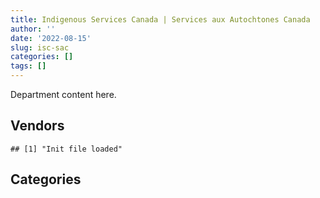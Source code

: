 ```yaml
---
title: Indigenous Services Canada | Services aux Autochtones Canada
author: ''
date: '2022-08-15'
slug: isc-sac
categories: []
tags: []
---
```


<script src="/rmarkdown-libs/htmlwidgets/htmlwidgets.js"></script>
<link href="/rmarkdown-libs/datatables-css/datatables-crosstalk.css" rel="stylesheet" />
<script src="/rmarkdown-libs/datatables-binding/datatables.js"></script>
<script src="/rmarkdown-libs/jquery/jquery-3.6.0.min.js"></script>
<link href="/rmarkdown-libs/dt-core-bootstrap/css/dataTables.bootstrap.min.css" rel="stylesheet" />
<link href="/rmarkdown-libs/dt-core-bootstrap/css/dataTables.bootstrap.extra.css" rel="stylesheet" />
<script src="/rmarkdown-libs/dt-core-bootstrap/js/jquery.dataTables.min.js"></script>
<script src="/rmarkdown-libs/dt-core-bootstrap/js/dataTables.bootstrap.min.js"></script>
<link href="/rmarkdown-libs/crosstalk/css/crosstalk.min.css" rel="stylesheet" />
<script src="/rmarkdown-libs/crosstalk/js/crosstalk.min.js"></script>
<script src="/rmarkdown-libs/htmlwidgets/htmlwidgets.js"></script>
<link href="/rmarkdown-libs/datatables-css/datatables-crosstalk.css" rel="stylesheet" />
<script src="/rmarkdown-libs/datatables-binding/datatables.js"></script>
<script src="/rmarkdown-libs/jquery/jquery-3.6.0.min.js"></script>
<link href="/rmarkdown-libs/dt-core-bootstrap/css/dataTables.bootstrap.min.css" rel="stylesheet" />
<link href="/rmarkdown-libs/dt-core-bootstrap/css/dataTables.bootstrap.extra.css" rel="stylesheet" />
<script src="/rmarkdown-libs/dt-core-bootstrap/js/jquery.dataTables.min.js"></script>
<script src="/rmarkdown-libs/dt-core-bootstrap/js/dataTables.bootstrap.min.js"></script>
<link href="/rmarkdown-libs/crosstalk/css/crosstalk.min.css" rel="stylesheet" />
<script src="/rmarkdown-libs/crosstalk/js/crosstalk.min.js"></script>

Department content here.

## Vendors

    ## [1] "Init file loaded"

<div id="htmlwidget-1" style="width:100%;height:auto;" class="datatables html-widget"></div>
<script type="application/json" data-for="htmlwidget-1">{"x":{"style":"bootstrap","filter":"none","vertical":false,"data":[["<a href=\"/vendors/3d_datacomm/\">3D DATACOMM<\/a>","<a href=\"/vendors/4_office_automation/\">4 OFFICE AUTOMATION<\/a>","<a href=\"/vendors/acklands_grainger/\">ACKLANDS GRAINGER<\/a>","<a href=\"/vendors/adapt_pharma_canada/\">ADAPT PHARMA CANADA<\/a>","<a href=\"/vendors/adga_group/\">ADGA GROUP<\/a>","<a href=\"/vendors/advanced_business_interiors/\">ADVANCED BUSINESS INTERIORS<\/a>","<a href=\"/vendors/advanced_chippewa_technologies/\">ADVANCED CHIPPEWA TECHNOLOGIES<\/a>","<a href=\"/vendors/advanced_paramedic/\">ADVANCED PARAMEDIC<\/a>","<a href=\"/vendors/als_canada/\">ALS CANADA<\/a>","<a href=\"/vendors/altis_human_resources/\">ALTIS HUMAN RESOURCES<\/a>","<a href=\"/vendors/amdocs/\">AMDOCS<\/a>","<a href=\"/vendors/applied_electonics/\">APPLIED ELECTONICS<\/a>","<a href=\"/vendors/arcadis_canada/\">ARCADIS CANADA<\/a>","<a href=\"/vendors/artemp_personnel_services/\">ARTEMP PERSONNEL SERVICES<\/a>","<a href=\"/vendors/asokan_business_interiors/\">ASOKAN BUSINESS INTERIORS<\/a>","<a href=\"/vendors/avi_spl_canada/\">AVI SPL CANADA<\/a>","<a href=\"/vendors/baxter/\">BAXTER<\/a>","<a href=\"/vendors/bayshore_healthcare/\">BAYSHORE HEALTHCARE<\/a>","<a href=\"/vendors/bdo_canada/\">BDO CANADA<\/a>","<a href=\"/vendors/bell_canada/\">BELL CANADA<\/a>","<a href=\"/vendors/biomerieux_canada/\">BIOMERIEUX CANADA<\/a>","<a href=\"/vendors/bmc_software_canada/\">BMC SOFTWARE CANADA<\/a>","<a href=\"/vendors/boehm_hotel/\">BOEHM HOTEL<\/a>","<a href=\"/vendors/bureau_veritas_canada/\">BUREAU VERITAS CANADA<\/a>","<a href=\"/vendors/calian/\">CALIAN<\/a>","<a href=\"/vendors/canadian_bank_note_company/\">CANADIAN BANK NOTE COMPANY<\/a>","<a href=\"/vendors/canadian_corps_of_commissionaires/\">CANADIAN CORPS OF COMMISSIONAIRES<\/a>","<a href=\"/vendors/canadian_development_consultants/\">CANADIAN DEVELOPMENT CONSULTANTS<\/a>","<a href=\"/vendors/canon/\">CANON<\/a>","<a href=\"/vendors/cdw_canada/\">CDW CANADA<\/a>","<a href=\"/vendors/charron_human_resources/\">CHARRON HUMAN RESOURCES<\/a>","<a href=\"/vendors/cnw_group/\">CNW GROUP<\/a>","<a href=\"/vendors/cofomo/\">COFOMO<\/a>","<a href=\"/vendors/colliers_project_leaders/\">COLLIERS PROJECT LEADERS<\/a>","<a href=\"/vendors/compucom_canada/\">COMPUCOM CANADA<\/a>","<a href=\"/vendors/coradix_technology_consulting/\">CORADIX TECHNOLOGY CONSULTING<\/a>","<a href=\"/vendors/cossette_communications/\">COSSETTE COMMUNICATIONS<\/a>","<a href=\"/vendors/deloitte_and_touche/\">DELOITTE AND TOUCHE<\/a>","<a href=\"/vendors/donna_cona/\">DONNA CONA<\/a>","<a href=\"/vendors/draeger_canada/\">DRAEGER CANADA<\/a>","<a href=\"/vendors/dynabook_canada/\">DYNABOOK CANADA<\/a>","<a href=\"/vendors/dynamic_personnel_consultants/\">DYNAMIC PERSONNEL CONSULTANTS<\/a>","<a href=\"/vendors/ebsco_canada/\">EBSCO CANADA<\/a>","<a href=\"/vendors/eclipsys_solutions/\">ECLIPSYS SOLUTIONS<\/a>","<a href=\"/vendors/ecole_de_langues_abce/\">ECOLE DE LANGUES ABCE<\/a>","<a href=\"/vendors/ecole_de_langues_la_cite/\">ECOLE DE LANGUES LA CITE<\/a>","<a href=\"/vendors/ekos_research_associates/\">EKOS RESEARCH ASSOCIATES<\/a>","<a href=\"/vendors/emergent_biosolutions/\">EMERGENT BIOSOLUTIONS<\/a>","<a href=\"/vendors/ernst_young/\">ERNST YOUNG<\/a>","<a href=\"/vendors/esbe_scientific_industries/\">ESBE SCIENTIFIC INDUSTRIES<\/a>","<a href=\"/vendors/esri/\">ESRI<\/a>","<a href=\"/vendors/excel_human_resources/\">EXCEL HUMAN RESOURCES<\/a>","<a href=\"/vendors/express_scripts_canada/\">EXPRESS SCRIPTS CANADA<\/a>","<a href=\"/vendors/fast_forward_french/\">FAST FORWARD FRENCH<\/a>","<a href=\"/vendors/fast_track_staffing/\">FAST TRACK STAFFING<\/a>","<a href=\"/vendors/fca_canada/\">FCA CANADA<\/a>","<a href=\"/vendors/ford_motor_company/\">FORD MOTOR COMPANY<\/a>","<a href=\"/vendors/fujitsu/\">FUJITSU<\/a>","<a href=\"/vendors/gartner/\">GARTNER<\/a>","<a href=\"/vendors/gc_strategies/\">GC STRATEGIES<\/a>","<a href=\"/vendors/general_electric_canada/\">GENERAL ELECTRIC CANADA<\/a>","<a href=\"/vendors/general_motors/\">GENERAL MOTORS<\/a>","<a href=\"/vendors/getinge_canada/\">GETINGE CANADA<\/a>","<a href=\"/vendors/global_knowledge/\">GLOBAL KNOWLEDGE<\/a>","<a href=\"/vendors/global_upholstery/\">GLOBAL UPHOLSTERY<\/a>","<a href=\"/vendors/goss_gilroy/\">GOSS GILROY<\/a>","<a href=\"/vendors/grand_toy/\">GRAND TOY<\/a>","<a href=\"/vendors/graybridge_international_consulting/\">GRAYBRIDGE INTERNATIONAL CONSULTING<\/a>","<a href=\"/vendors/hitrac/\">HITRAC<\/a>","<a href=\"/vendors/hypertec/\">HYPERTEC<\/a>","<a href=\"/vendors/hyundai_auto_canada/\">HYUNDAI AUTO CANADA<\/a>","<a href=\"/vendors/ibm_canada/\">IBM CANADA<\/a>","<a href=\"/vendors/ifathom/\">IFATHOM<\/a>","<a href=\"/vendors/imperial_oil/\">IMPERIAL OIL<\/a>","<a href=\"/vendors/inland_audio_visual/\">INLAND AUDIO VISUAL<\/a>","<a href=\"/vendors/integra_networks/\">INTEGRA NETWORKS<\/a>","<a href=\"/vendors/ipss/\">IPSS<\/a>","<a href=\"/vendors/iron_mountain/\">IRON MOUNTAIN<\/a>","<a href=\"/vendors/itex/\">ITEX<\/a>","<a href=\"/vendors/johnson_controls_canada/\">JOHNSON CONTROLS CANADA<\/a>","<a href=\"/vendors/jumping_elephants/\">JUMPING ELEPHANTS<\/a>","<a href=\"/vendors/konica_minolta_business_solutions/\">KONICA MINOLTA BUSINESS SOLUTIONS<\/a>","<a href=\"/vendors/kpmg/\">KPMG<\/a>","<a href=\"/vendors/kubota_canada/\">KUBOTA CANADA<\/a>","<a href=\"/vendors/levitt_safety/\">LEVITT SAFETY<\/a>","<a href=\"/vendors/lionbridge/\">LIONBRIDGE<\/a>","<a href=\"/vendors/lumina_it/\">LUMINA IT<\/a>","<a href=\"/vendors/macdonald_dettwiler_and_associates/\">MACDONALD DETTWILER AND ASSOCIATES<\/a>","<a href=\"/vendors/maxsys_staffing_and_consulting/\">MAXSYS STAFFING AND CONSULTING<\/a>","<a href=\"/vendors/mckesson_canada/\">MCKESSON CANADA<\/a>","<a href=\"/vendors/media_q/\">MEDIA Q<\/a>","<a href=\"/vendors/medtronic_canada/\">MEDTRONIC CANADA<\/a>","<a href=\"/vendors/microsoft_canada/\">MICROSOFT CANADA<\/a>","<a href=\"/vendors/ministry_of_finance/\">MINISTRY OF FINANCE<\/a>","<a href=\"/vendors/mitsubishi_motor_sales/\">MITSUBISHI MOTOR SALES<\/a>","<a href=\"/vendors/miwayawin_health_care/\">MIWAYAWIN HEALTH CARE<\/a>","<a href=\"/vendors/mnp/\">MNP<\/a>","<a href=\"/vendors/mobile_resource_group/\">MOBILE RESOURCE GROUP<\/a>","<a href=\"/vendors/morpho_canada/\">MORPHO CANADA<\/a>","<a href=\"/vendors/nations_translation_group/\">NATIONS TRANSLATION GROUP<\/a>","<a href=\"/vendors/nattiq/\">NATTIQ<\/a>","<a href=\"/vendors/nisha_techonologies/\">NISHA TECHONOLOGIES<\/a>","<a href=\"/vendors/nitam_solutions/\">NITAM SOLUTIONS<\/a>","<a href=\"/vendors/nova_networks/\">NOVA NETWORKS<\/a>","<a href=\"/vendors/onx_enterprise_solutions/\">ONX ENTERPRISE SOLUTIONS<\/a>","<a href=\"/vendors/openframe_technologies/\">OPENFRAME TECHNOLOGIES<\/a>","<a href=\"/vendors/opentext/\">OPENTEXT<\/a>","<a href=\"/vendors/oracle_canada/\">ORACLE CANADA<\/a>","<a href=\"/vendors/orangutech/\">ORANGUTECH<\/a>","<a href=\"/vendors/paladin_group/\">PALADIN GROUP<\/a>","<a href=\"/vendors/pitney_bowes/\">PITNEY BOWES<\/a>","<a href=\"/vendors/pleiad_canada/\">PLEIAD CANADA<\/a>","<a href=\"/vendors/podolinsky_equipment/\">PODOLINSKY EQUIPMENT<\/a>","<a href=\"/vendors/pricewaterhouse_coopers/\">PRICEWATERHOUSE COOPERS<\/a>","<a href=\"/vendors/prologic_systems/\">PROLOGIC SYSTEMS<\/a>","<a href=\"/vendors/promaxis/\">PROMAXIS<\/a>","<a href=\"/vendors/proquest/\">PROQUEST<\/a>","<a href=\"/vendors/prosci_canada/\">PROSCI CANADA<\/a>","<a href=\"/vendors/purespirit_solutions/\">PURESPIRIT SOLUTIONS<\/a>","<a href=\"/vendors/qmr/\">QMR<\/a>","<a href=\"/vendors/quantum_management_services/\">QUANTUM MANAGEMENT SERVICES<\/a>","<a href=\"/vendors/quintet_consulting/\">QUINTET CONSULTING<\/a>","<a href=\"/vendors/r_e_gilmore_investments/\">R E GILMORE INVESTMENTS<\/a>","<a href=\"/vendors/r_r_international_translation/\">R R INTERNATIONAL TRANSLATION<\/a>","<a href=\"/vendors/randstad/\">RANDSTAD<\/a>","<a href=\"/vendors/raymond_chabot_grant_thornton/\">RAYMOND CHABOT GRANT THORNTON<\/a>","<a href=\"/vendors/s_p_global_market_intelligence/\">S P GLOBAL MARKET INTELLIGENCE<\/a>","<a href=\"/vendors/salesforce_canada/\">SALESFORCE CANADA<\/a>","<a href=\"/vendors/sas_institute/\">SAS INSTITUTE<\/a>","<a href=\"/vendors/scalar_decisions/\">SCALAR DECISIONS<\/a>","<a href=\"/vendors/siemens/\">SIEMENS<\/a>","<a href=\"/vendors/simplex_grinnell/\">SIMPLEX GRINNELL<\/a>","<a href=\"/vendors/slr_consulting_canada/\">SLR CONSULTING CANADA<\/a>","<a href=\"/vendors/snc_lavalin/\">SNC LAVALIN<\/a>","<a href=\"/vendors/softchoice/\">SOFTCHOICE<\/a>","<a href=\"/vendors/st_joseph_print_group/\">ST JOSEPH PRINT GROUP<\/a>","<a href=\"/vendors/stratos/\">STRATOS<\/a>","<a href=\"/vendors/stryker_canada/\">STRYKER CANADA<\/a>","<a href=\"/vendors/subaru_canada/\">SUBARU CANADA<\/a>","<a href=\"/vendors/systemscope/\">SYSTEMSCOPE<\/a>","<a href=\"/vendors/tag_hr/\">TAG HR<\/a>","<a href=\"/vendors/teknion/\">TEKNION<\/a>","<a href=\"/vendors/teksystems_canada/\">TEKSYSTEMS CANADA<\/a>","<a href=\"/vendors/telecom_computer_services/\">TELECOM COMPUTER SERVICES<\/a>","<a href=\"/vendors/tenaquip/\">TENAQUIP<\/a>","<a href=\"/vendors/the_aim_group/\">THE AIM GROUP<\/a>","<a href=\"/vendors/the_right_door_consulting/\">THE RIGHT DOOR CONSULTING<\/a>","<a href=\"/vendors/the_stevens_company/\">THE STEVENS COMPANY<\/a>","<a href=\"/vendors/the_vcan_group/\">THE VCAN GROUP<\/a>","<a href=\"/vendors/thermo_fisher_scientific/\">THERMO FISHER SCIENTIFIC<\/a>","<a href=\"/vendors/thg_the_history_group/\">THG THE HISTORY GROUP<\/a>","<a href=\"/vendors/thyssenkrupp_elevator/\">THYSSENKRUPP ELEVATOR<\/a>","<a href=\"/vendors/tiree/\">TIREE<\/a>","<a href=\"/vendors/toromont/\">TOROMONT<\/a>","<a href=\"/vendors/toshiba_canada/\">TOSHIBA CANADA<\/a>","<a href=\"/vendors/totem_offisource/\">TOTEM OFFISOURCE<\/a>","<a href=\"/vendors/toyota_canada/\">TOYOTA CANADA<\/a>","<a href=\"/vendors/tpg_technology_consultants/\">TPG TECHNOLOGY CONSULTANTS<\/a>","<a href=\"/vendors/transwest_air/\">TRANSWEST AIR<\/a>","<a href=\"/vendors/turtle_island_staffing/\">TURTLE ISLAND STAFFING<\/a>","<a href=\"/vendors/university_of_alberta/\">UNIVERSITY OF ALBERTA<\/a>","<a href=\"/vendors/university_of_ottawa/\">UNIVERSITY OF OTTAWA<\/a>","<a href=\"/vendors/vwr_international/\">VWR INTERNATIONAL<\/a>","<a href=\"/vendors/wajax/\">WAJAX<\/a>","<a href=\"/vendors/wampum_records/\">WAMPUM RECORDS<\/a>","<a href=\"/vendors/wood_canada/\">WOOD CANADA<\/a>","<a href=\"/vendors/xerox/\">XEROX<\/a>","<a href=\"/vendors/zoll_medical_canada/\">ZOLL MEDICAL CANADA<\/a>"],["$    55,581.28",null,"$    74,879.18",null,"$     8,436.69",null,null,null,"$    35,630.39","$   489,208.05","$ 1,419,667.50",null,null,"$   385,915.17",null,null,null,"$     2,240.55","$   232,030.26",null,null,null,null,"$   105,794.32","$   183,302.00",null,null,null,"$    10,148.22",null,null,null,null,"$   380,280.88",null,"$   241,793.02",null,"$    18,628.31","$ 5,000,000.00",null,null,"$    21,820.21","$     4,304.63",null,"$    52,112.67",null,null,null,"$   360,410.94",null,null,"$    42,305.59","$21,224,022.25",null,null,null,null,null,null,null,"$   491,151.90",null,null,null,null,null,null,null,null,null,"$    79,115.82",null,null,"$   269,510.35",null,"$    46,037.15",null,"$    57,747.29",null,null,null,null,"$    49,196.57",null,null,"$    22,645.50",null,null,"$    37,882.32",null,null,null,null,null,null,"$ 1,715,100.36","$   135,590.68",null,null,null,null,null,null,null,null,null,null,"$ 1,216,348.31",null,null,null,"$    10,806.18",null,"$   867,457.05",null,"$    22,126.04",null,null,null,"$   542,028.18","$    34,462.97","$    13,497.97",null,null,"$    10,615.50","$    79,800.00","$     8,676.45",null,null,null,"$    52,500.00",null,null,"$    60,065.88",null,null,null,null,"$   256,017.82",null,"$     6,586.54","$    13,354.43",null,null,null,null,"$    22,798.46","$    49,322.60",null,"$    10,723.90","$    19,978.51",null,"$   131,977.60",null,null,null,null,null,"$ 1,554,590.10",null,null,null,null,"$    31,497.92",null,"$    75,243.92","$    11,744.94","$   231,316.41"],[null,"$     3,652.15","$    12,070.02",null,"$     8,436.69","$    36,531.06","$   470,717.49","$ 1,181,651.36","$ 1,909,781.24","$   594,723.61","$   353,944.50","$    27,863.05","$    71,063.34","$   468,648.42","$   141,628.85",null,null,"$    30,288.91","$   244,649.24","$   485,131.26",null,null,null,"$   182,145.89","$   209,638.54","$    18,155.04","$    51,323.86","$    10,381.35","$    25,730.05","$   188,004.56",null,"$    39,413.84",null,"$   469,815.62","$   280,658.61","$   298,464.20","$   473,033.82","$   154,530.34","$ 5,126,664.27",null,null,"$    46,962.95","$   101,845.37","$       712.47","$    81,406.93",null,null,null,"$   360,410.94",null,"$    31,474.10","$   130,454.98","$21,224,022.25","$    16,000.00",null,"$    65,480.10",null,"$    25,088.40","$    90,441.70","$   105,090.00",null,null,null,"$       447.49","$    24,824.10",null,"$    19,262.25",null,null,"$   105,911.13",null,"$   576,794.84","$    55,762.88",null,null,"$    28,133.81","$   669,540.54","$   703,931.92",null,null,null,null,"$    78,973.43",null,null,"$    38,624.34","$     3,298.92",null,"$    49,558.38",null,null,null,null,"$ 2,453,758.97",null,"$   422,901.46","$    93,613.29","$   147,073.33",null,null,"$    26,816.36","$   934,688.48","$   126,802.04",null,"$    13,043.47","$    26,247.76","$   154,521.39","$ 1,313,014.32",null,null,null,"$    75,543.09",null,null,null,"$    22,126.04","$     5,198.33",null,null,"$   993,568.76","$    63,149.40","$    48,821.23","$    13,863.15",null,null,"$   177,600.61","$   102,158.18",null,null,"$     1,862.93",null,"$    60,172.17","$     7,701.97","$    76,370.60","$    11,237.82","$    39,512.30","$    38,655.94","$    11,558.40","$    23,473.80",null,"$    12,362.43",null,null,null,null,"$    25,879.12","$   404,871.71","$    44,935.00","$    49,554.23",null,"$   156,673.74",null,"$   337,966.20","$    47,790.33","$   492,670.22",null,null,null,"$ 1,467,523.55","$    80,800.65",null,"$     7,369.06",null,null,"$   609,820.67","$   416,173.42","$    11,744.94",null],[null,"$    11,046.99",null,null,"$    48,868.97",null,null,"$ 3,574,251.23","$ 2,104,055.95","$   853,942.60",null,"$   382,460.86","$    40,706.19","$   422,980.67",null,null,"$    37,467.02","$    65,276.24","$   259,893.11","$   772,782.05",null,null,null,"$   182,644.92","$   531,554.86","$   249,052.34",null,null,"$    47,961.13",null,"$    20,676.34","$    52,840.54",null,"$   948,395.03",null,"$   211,893.97",null,"$    90,601.35","$ 4,455,679.81",null,"$   344,735.30",null,"$   317,950.92","$    17,913.48","$    19,823.56","$    18,645.00","$    26,549.65",null,"$   361,398.37",null,"$    28,472.17","$   466,442.97","$21,282,170.26","$    22,500.00","$    14,595.00","$   161,780.75","$   749,120.37","$    66,983.58","$   483,841.18",null,"$    95,850.51","$    52,588.07",null,"$    23,397.39",null,null,"$    18,857.16",null,null,null,null,"$   836,260.10",null,"$   336,272.07",null,"$    11,873.85",null,"$   489,626.72",null,"$    26,748.19",null,"$    42,757.51","$   128,424.25","$    29,111.85","$    16,690.77","$    38,730.16","$    11,390.63",null,null,null,null,null,"$ 1,958,738.29","$ 3,053,277.10","$   392,382.90",null,"$    17,325.00","$   148,288.81","$    15,437.42",null,"$    76,083.64","$ 1,467,341.96",null,null,"$    68,899.82","$    93,268.75","$   352,678.43","$   410,535.23","$    41,767.67","$    38,908.14",null,null,"$    96,994.86",null,"$   131,350.71","$    30,374.03","$    56,175.51",null,"$    19,973.87","$   878,733.46","$   100,253.88","$    38,250.79",null,null,null,null,"$    93,761.62",null,null,"$    21,346.02","$     9,518.60",null,"$    60,515.48","$    53,150.32","$    63,457.55",null,"$   226,433.21","$    53,587.80","$   254,500.57","$    14,496.16","$    47,515.24",null,"$    28,189.83",null,null,"$   103,194.69","$   406,052.93",null,null,"$    26,162.33",null,"$    11,684.66","$   775,832.12","$    36,217.13",null,null,null,null,"$ 2,972,029.78",null,null,"$    63,283.97","$    21,840.00",null,null,"$   199,559.96","$   169,829.95","$   111,198.09"],[null,"$    11,016.81",null,"$   184,000.00",null,"$   117,375.89","$   121,333.09","$ 5,244,366.75","$ 2,098,307.16","$   481,431.47","$ 1,475,402.60","$    13,859.56",null,"$   301,378.45","$     8,835.53","$    42,522.33","$   652,925.61","$12,375,322.72","$    32,589.29",null,"$    21,977.56","$    27,635.86","$ 4,329,721.76","$   182,145.89","$   515,885.43","$   727,232.83","$   775,780.15",null,"$    41,208.05","$   190,176.56","$    67,980.86",null,"$    14,238.26","$   326,886.23",null,"$    39,321.45","$ 1,026,730.09","$    33,900.00","$   666,859.41","$    52,185.42","$ 2,000,929.17",null,"$    55,249.70",null,"$    88,711.88",null,"$    26,992.15","$   692,911.80",null,"$   297,618.05","$   106,642.45","$   162,234.49","$ 5,175,172.55","$    84,259.72","$    48,913.54","$   792,749.68","$    77,484.23",null,null,null,null,"$   756,080.22","$     5,473.75","$     1,150.69",null,"$    16,356.59",null,"$    44,054.97","$    98,715.75","$   159,146.27",null,"$   681,743.15",null,"$   382,742.44","$    13,775.87",null,null,"$   433,118.90","$       355.88","$    58,272.84","$    36,790.05","$    88,652.19",null,null,"$    32,321.82","$     5,059.00",null,"$    36,792.00",null,"$ 2,487,418.19","$     5,004.09","$    92,987.47","$ 2,473,813.97","$ 2,715,397.92",null,null,"$    37,361.75","$    88,459.99",null,"$    57,162.51",null,"$   536,389.39",null,"$    10,040.10","$    34,492.50",null,"$    17,839.80","$ 1,700,064.77","$    26,806.86","$     5,024.76","$     1,677.64",null,"$    27,979.29",null,"$    38,481.24","$    53,364.08","$     4,414.63","$    39,676.35","$   490,358.53","$   987,267.95",null,null,"$    10,223.58","$     2,127.38",null,"$   170,162.87",null,"$   278,871.86","$    89,479.19",null,"$    68,852.99",null,null,null,"$   855,883.85","$    14,917.99","$    39,800.00","$   176,242.06","$    11,847.42","$    51,369.90",null,"$    12,287.33","$    85,981.27","$   145,275.93","$    13,549.27","$    12,710.34","$   330,644.49","$   311,936.20",null,"$    52,402.14",null,"$    15,565.33",null,"$   696,605.95",null,"$     6,180.49","$   432,927.73","$    36,792.00","$ 8,161,003.96",null,"$     3,350.26","$    21,194.97",null,null,null,null,"$   114,720.04","$    34,182.48"]],"container":"<table class=\"table table-striped table-hover row-border order-column display\">\n  <thead>\n    <tr>\n      <th>Vendor<\/th>\n      <th>2017-2018<\/th>\n      <th>2018-2019<\/th>\n      <th>2019-2020<\/th>\n      <th>2020-2021<\/th>\n    <\/tr>\n  <\/thead>\n<\/table>","options":{"order":[[4,"desc"]],"pageLength":10,"autoWidth":true,"columnDefs":[],"orderClasses":false}},"evals":[],"jsHooks":[]}</script>

## Categories

<div id="htmlwidget-2" style="width:100%;height:auto;" class="datatables html-widget"></div>
<script type="application/json" data-for="htmlwidget-2">{"x":{"style":"bootstrap","filter":"none","vertical":false,"data":[["<a href=\"/categories/1_facilities_and_construction/\">1_facilities_and_construction<\/a>","<a href=\"/categories/10_office_management/\">10_office_management<\/a>","<a href=\"/categories/2_professional_services/\">2_professional_services<\/a>","<a href=\"/categories/3_information_technology/\">3_information_technology<\/a>","<a href=\"/categories/4_medical/\">4_medical<\/a>","<a href=\"/categories/5_transportation_and_logistics/\">5_transportation_and_logistics<\/a>","<a href=\"/categories/6_industrial_products_and_services/\">6_industrial_products_and_services<\/a>","<a href=\"/categories/7_travel/\">7_travel<\/a>","<a href=\"/categories/8_security_and_protection/\">8_security_and_protection<\/a>","<a href=\"/categories/9_human_capital/\">9_human_capital<\/a>",null],["$   778,334.45","$   193,549.66","$10,418,193.55","$ 3,055,607.08","$28,236,266.11","$   771,169.53","$ 1,406,284.70","$ 1,881,593.84",null,"$   221,736.71",null],["$ 1,217,024.76","$ 1,011,271.33","$18,022,763.25","$ 9,836,052.20","$38,247,096.38","$   268,470.87","$   904,861.10","$ 2,101,381.84","$    51,323.86","$   888,784.06","$    10,163.90"],["$   603,948.03","$ 1,772,657.49","$18,873,873.39","$ 8,434,793.19","$45,592,330.84","$ 2,551,436.49","$ 1,034,305.92","$ 3,307,460.03",null,"$ 1,526,916.18","$    12,156.82"],["$ 1,468,136.47","$ 2,341,636.50","$14,050,816.82","$15,709,627.70","$63,535,915.71","$11,971,321.53","$ 1,731,321.65","$14,188,360.21","$   837,877.04","$ 1,297,661.94","$    72,267.08"]],"container":"<table class=\"table table-striped table-hover row-border order-column display\">\n  <thead>\n    <tr>\n      <th>Category<\/th>\n      <th>2017-2018<\/th>\n      <th>2018-2019<\/th>\n      <th>2019-2020<\/th>\n      <th>2020-2021<\/th>\n    <\/tr>\n  <\/thead>\n<\/table>","options":{"order":[[4,"desc"]],"pageLength":20,"autoWidth":true,"columnDefs":[],"orderClasses":false,"lengthMenu":[10,20,25,50,100]}},"evals":[],"jsHooks":[]}</script>
